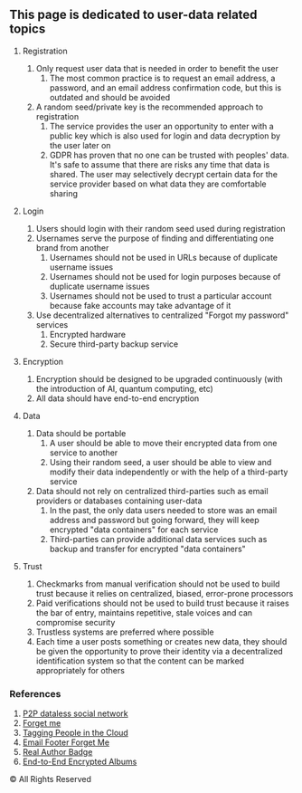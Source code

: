 ## This page is dedicated to user-data related topics

1. Registration
   1. Only request user data that is needed in order to benefit the user
      1. The most common practice is to request an email address, a password, and an email address confirmation code, but this is outdated and should be avoided
   2. A random seed/private key is the recommended approach to registration
      1. The service provides the user an opportunity to enter with a public key which is also used for login and data decryption by the user later on
      2. GDPR has proven that no one can be trusted with peoples' data. It's safe to assume that there are risks any time that data is shared. The user may selectively decrypt certain data for the service provider based on what data they are comfortable sharing

2. Login

   1. Users should login with their random seed used during registration
   2. Usernames serve the purpose of finding and differentiating one brand from another
      1. Usernames should not be used in URLs because of duplicate username issues
      2. Usernames should not be used for login purposes because of duplicate username issues
      3. Usernames should not be used to trust a particular account because fake accounts may take advantage of it
   3. Use decentralized alternatives to centralized "Forgot my password" services
      1. Encrypted hardware
      2. Secure third-party backup service

3. Encryption

   1. Encryption should be designed to be upgraded continuously (with the introduction of AI, quantum computing, etc)
   2. All data should have end-to-end encryption
	
4. Data

   1. Data should be portable
      1. A user should be able to move their encrypted data from one service to another
      2. Using their random seed, a user should be able to view and modify their data independently or with the help of a third-party service
   2. Data should not rely on centralized third-parties such as email providers or databases containing user-data
      1. In the past, the only data users needed to store was an email address and password but going forward, they will keep encrypted "data containers" for each service
      2. Third-parties can provide additional data services such as backup and transfer for encrypted "data containers"
	
5. Trust

   1. Checkmarks from manual verification should not be used to build trust because it relies on centralized, biased, error-prone processors
   2. Paid verifications should not be used to build trust because it raises the bar of entry, maintains repetitive, stale voices and can compromise security
   3. Trustless systems are preferred where possible
   4. Each time a user posts something or creates new data, they should be given the opportunity to prove their identity via a decentralized identification system so that the content can be marked appropriately for others


### References

1. [P2P dataless social network](https://opensea.io/assets/ethereum/0x495f947276749ce646f68ac8c248420045cb7b5e/83473010838008979452047554662756202009949420934210702451763073411649437171713/)
2. [Forget me](https://opensea.io/assets/ethereum/0x495f947276749ce646f68ac8c248420045cb7b5e/83473010838008979452047554662756202009949420934210702451763073418246506938369/)
3. [Tagging People in the Cloud](https://opensea.io/assets/ethereum/0x495f947276749ce646f68ac8c248420045cb7b5e/83473010838008979452047554662756202009949420934210702451763073420445530193921/)
4. [Email Footer Forget Me](https://opensea.io/assets/ethereum/0x495f947276749ce646f68ac8c248420045cb7b5e/83473010838008979452047554662756202009949420934210702451763073445734297632769/)
5. [Real Author Badge](https://opensea.io/assets/ethereum/0x495f947276749ce646f68ac8c248420045cb7b5e/83473010838008979452047554662756202009949420934210702451763073467724530188289/)
6. [End-to-End Encrypted Albums](https://opensea.io/assets/ethereum/0x495f947276749ce646f68ac8c248420045cb7b5e/83473010838008979452047554662756202009949420934210702451763073473222088327169/)

©️ All Rights Reserved
